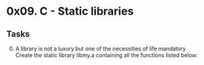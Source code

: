 # 0x09. C - Static libraries

## Tasks

0. A library is not a luxury but one of the necessities of life
   mandatory
   Create the static library libmy.a containing all the functions listed below:
